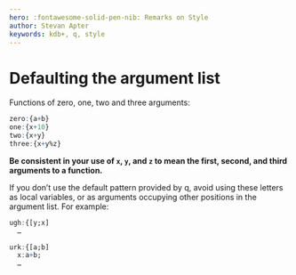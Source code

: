 ```yaml
---
hero: :fontawesome-solid-pen-nib: Remarks on Style
author: Stevan Apter
keywords: kdb+, q, style
---
```


# Defaulting the argument list


Functions of zero, one, two and three arguments:

```q
zero:{a+b}
one:{x+10}
two:{x+y}
three:{x+y%z}
```

**Be consistent in your use of `x`, `y`, and `z` to mean the first, second, and third arguments to a function.** 

If you don’t use the default pattern provided by q, avoid using these letters as local variables, or as arguments occupying other positions in the argument list. 
For example:

```q
ugh:{[y;x]
  …

urk:{[a;b]
  x:a+b;
  …
```

